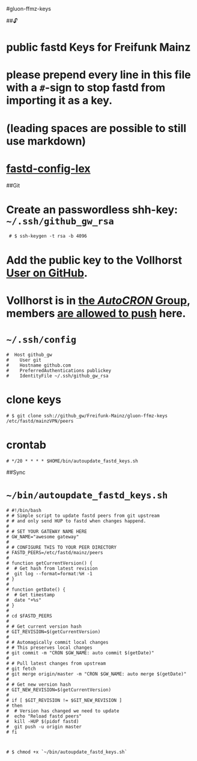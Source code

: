 #gluon-ffmz-keys

##:unlock:

 # public __fastd__ Keys for Freifunk Mainz

 # please prepend every line in this file with a `#`-sign to stop __fastd__ from importing it as a key.
 
 # (leading spaces are possible to still use markdown)
 
 # [fastd-config-lex](http://git.universe-factory.net/fastd/tree/src/lex.c#n471)
 
##Git

 # Create an passwordless shh-key: `~/.ssh/github_gw_rsa`
 
     # $ ssh-keygen -t rsa -b 4096

 # Add the public key to the __Vollhorst__ [User on GitHub](https://github.com/Vollhorst).
 
 # __Vollhorst__ is in [the _AutoCRON_ Group](https://github.com/orgs/Freifunk-Mainz/teams/autocron), members [are allowed to push](https://github.com/Freifunk-Mainz/gluon-ffmz-keys/settings/collaboration) here.

 # `~/.ssh/config`

    #  Host github_gw
    #    User git
    #    Hostname github.com
    #    PreferredAuthentications publickey
	#    IdentityFile ~/.ssh/github_gw_rsa 
 
 # clone keys
 
    # $ git clone ssh://github_gw/Freifunk-Mainz/gluon-ffmz-keys /etc/fastd/mainzVPN/peers
    
 # crontab
 
    # */20 * * * * $HOME/bin/autoupdate_fastd_keys.sh
 
##Sync

 # `~/bin/autoupdate_fastd_keys.sh`
 
    # #!/bin/bash
    # # Simple script to update fastd peers from git upstream
    # # and only send HUP to fastd when changes happend.
    # 
    # # SET YOUR GATEWAY NAME HERE
    # GW_NAME="awesome gateway"
    # 
    # # CONFIGURE THIS TO YOUR PEER DIRECTORY
    # FASTD_PEERS=/etc/fastd/mainz/peers
    # 
    # function getCurrentVersion() {
    #  # Get hash from latest revision
    #  git log --format=format:%H -1
    # }
    # 
    # function getDate() {
    #  # Get timestamp
    #  date "+%s"
    # }
    # 
    # cd $FASTD_PEERS
    # 
    # # Get current version hash
    # GIT_REVISION=$(getCurrentVersion)
    # 
    # # Automagically commit local changes
    # # This preserves local changes
    # git commit -m "CRON $GW_NAME: auto commit $(getDate)"
    # 
    # # Pull latest changes from upstream
    # git fetch
    # git merge origin/master -m "CRON $GW_NAME: auto merge $(getDate)"
    # 
    # # Get new version hash
    # GIT_NEW_REVISION=$(getCurrentVersion)
    # 
    # if [ $GIT_REVISION != $GIT_NEW_REVISION ]
    # then
    #  # Version has changed we need to update
    #  echo "Reload fastd peers"
    #  kill -HUP $(pidof fastd)
    #  git push -u origin master
    # fi

 # 

    # $ chmod +x `~/bin/autoupdate_fastd_keys.sh`
